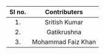 | Sl no. |    Contributers    |
| :----: | :----------------: |
|   1.   |   Sritish Kumar    |
|   2.   |    Gatikrushna     |
|   3.   | Mohammad Faiz Khan |
